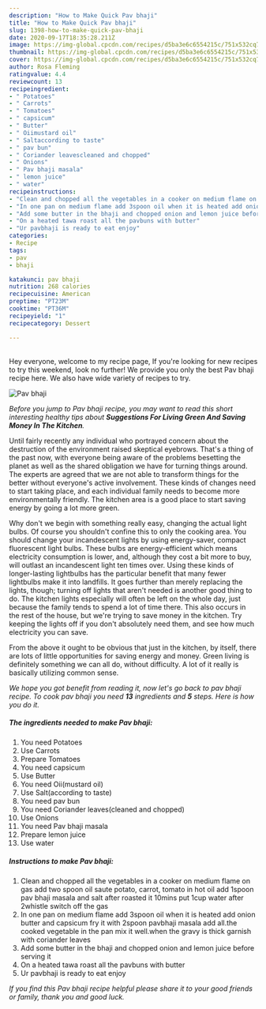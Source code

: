 ```yaml
---
description: "How to Make Quick Pav bhaji"
title: "How to Make Quick Pav bhaji"
slug: 1398-how-to-make-quick-pav-bhaji
date: 2020-09-17T18:35:28.211Z
image: https://img-global.cpcdn.com/recipes/d5ba3e6c6554215c/751x532cq70/pav-bhaji-recipe-main-photo.jpg
thumbnail: https://img-global.cpcdn.com/recipes/d5ba3e6c6554215c/751x532cq70/pav-bhaji-recipe-main-photo.jpg
cover: https://img-global.cpcdn.com/recipes/d5ba3e6c6554215c/751x532cq70/pav-bhaji-recipe-main-photo.jpg
author: Rosa Fleming
ratingvalue: 4.4
reviewcount: 13
recipeingredient:
- " Potatoes"
- " Carrots"
- " Tomatoes"
- " capsicum"
- " Butter"
- " Oiimustard oil"
- " Saltaccording to taste"
- " pav bun"
- " Coriander leavescleaned and chopped"
- " Onions"
- " Pav bhaji masala"
- " lemon juice"
- " water"
recipeinstructions:
- "Clean and chopped all the vegetables in a cooker on medium flame on gas add two spoon oil saute potato, carrot, tomato in hot oil add 1spoon pav bhaji masala and salt after roasted it 10mins put 1cup water after 2whistle switch off the gas"
- "In one pan on medium flame add 3spoon oil when it is heated add onion butter and capsicum fry it with 2spoon pavbhaji masala add all.the cooked vegetable in the pan mix it well.when the gravy is thick garnish with coriander leaves"
- "Add some butter in the bhaji and chopped onion and lemon juice before serving it"
- "On a heated tawa roast all the pavbuns with butter"
- "Ur pavbhaji is ready to eat enjoy"
categories:
- Recipe
tags:
- pav
- bhaji

katakunci: pav bhaji 
nutrition: 268 calories
recipecuisine: American
preptime: "PT23M"
cooktime: "PT36M"
recipeyield: "1"
recipecategory: Dessert

---
```

<br>
Hey everyone, welcome to my recipe page, If you're looking for new recipes to try this weekend, look no further! We provide you only the best Pav bhaji recipe here. We also have wide variety of recipes to try.
<br>


![Pav bhaji](https://img-global.cpcdn.com/recipes/d5ba3e6c6554215c/751x532cq70/pav-bhaji-recipe-main-photo.jpg)

<i>Before you jump to Pav bhaji recipe, you may want to read this short interesting healthy tips about 
<strong>Suggestions For Living Green And Saving Money In The Kitchen</strong>.</i>
</br>

Until fairly recently any individual who portrayed concern about the destruction of the environment raised skeptical eyebrows. That's a thing of the past now, with everyone being aware of the problems besetting the planet as well as the shared obligation we have for turning things around. The experts are agreed that we are not able to transform things for the better without everyone's active involvement. These kinds of changes need to start taking place, and each individual family needs to become more environmentally friendly. The kitchen area is a good place to start saving energy by going a lot more green.

Why don't we begin with something really easy, changing the actual light bulbs. Of course you shouldn't confine this to only the cooking area. You should change your incandescent lights by using energy-saver, compact fluorescent light bulbs. These bulbs are energy-efficient which means electricity consumption is lower, and, although they cost a bit more to buy, will outlast an incandescent light ten times over. Using these kinds of longer-lasting lightbulbs has the particular benefit that many fewer lightbulbs make it into landfills. It goes further than merely replacing the lights, though; turning off lights that aren't needed is another good thing to do. The kitchen lights especially will often be left on the whole day, just because the family tends to spend a lot of time there. This also occurs in the rest of the house, but we're trying to save money in the kitchen. Try keeping the lights off if you don't absolutely need them, and see how much electricity you can save.

From the above it ought to be obvious that just in the kitchen, by itself, there are lots of little opportunities for saving energy and money. Green living is definitely something we can all do, without difficulty. A lot of it really is basically utilizing common sense.


<i>We hope you got benefit from reading it, now let's go back to pav bhaji recipe. To cook pav bhaji you need <strong>13</strong> ingredients and <strong>5</strong> steps. Here is how you do it.
</i>

##### The ingredients needed to make Pav bhaji:

1. You need  Potatoes
1. Use  Carrots
1. Prepare  Tomatoes
1. You need  capsicum
1. Use  Butter
1. You need  Oii(mustard oil)
1. Use  Salt(according to taste)
1. You need  pav bun
1. You need  Coriander leaves(cleaned and chopped)
1. Use  Onions
1. You need  Pav bhaji masala
1. Prepare  lemon juice
1. Use  water


##### Instructions to make Pav bhaji:

1. Clean and chopped all the vegetables in a cooker on medium flame on gas add two spoon oil saute potato, carrot, tomato in hot oil add 1spoon pav bhaji masala and salt after roasted it 10mins put 1cup water after 2whistle switch off the gas
1. In one pan on medium flame add 3spoon oil when it is heated add onion butter and capsicum fry it with 2spoon pavbhaji masala add all.the cooked vegetable in the pan mix it well.when the gravy is thick garnish with coriander leaves
1. Add some butter in the bhaji and chopped onion and lemon juice before serving it
1. On a heated tawa roast all the pavbuns with butter
1. Ur pavbhaji is ready to eat enjoy


<i>If you find this Pav bhaji recipe helpful please share it to your good friends or family, thank you and good luck.</i>
